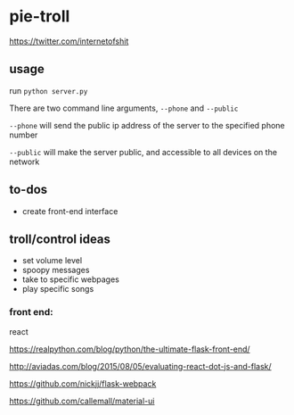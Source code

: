 # pie-troll
<https://twitter.com/internetofshit>

## usage
run `python server.py`

There are two command line arguments, `--phone` and `--public`

`--phone` will send the public ip address of the server to the specified phone number

`--public` will make the server public, and accessible to all devices on the network

## to-dos
-   create front-end interface

## troll/control ideas
-   set volume level
-   spoopy messages
-   take to specific webpages
-   play specific songs

### front end:

react

<https://realpython.com/blog/python/the-ultimate-flask-front-end/>

<http://aviadas.com/blog/2015/08/05/evaluating-react-dot-js-and-flask/>

<https://github.com/nickjj/flask-webpack>

<https://github.com/callemall/material-ui>
